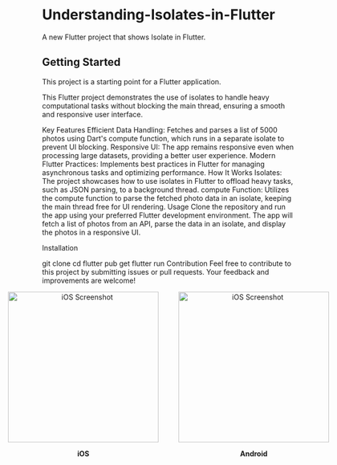 # Understanding-Isolates-in-Flutter

A new Flutter project that shows Isolate in Flutter.

## Getting Started

This project is a starting point for a Flutter application.

This Flutter project demonstrates the use of isolates to handle heavy computational tasks without blocking the main thread, ensuring a smooth and responsive user interface.

Key Features
Efficient Data Handling: Fetches and parses a list of 5000 photos using Dart's compute function, which runs in a separate isolate to prevent UI blocking.
Responsive UI: The app remains responsive even when processing large datasets, providing a better user experience.
Modern Flutter Practices: Implements best practices in Flutter for managing asynchronous tasks and optimizing performance.
How It Works
Isolates: The project showcases how to use isolates in Flutter to offload heavy tasks, such as JSON parsing, to a background thread.
compute Function: Utilizes the compute function to parse the fetched photo data in an isolate, keeping the main thread free for UI rendering.
Usage
Clone the repository and run the app using your preferred Flutter development environment. The app will fetch a list of photos from an API, parse the data in an isolate, and display the photos in a responsive UI.

Installation

git clone <repository-url>
cd <project-directory>
flutter pub get
flutter run
Contribution
Feel free to contribute to this project by submitting issues or pull requests. Your feedback and improvements are welcome!

<div style="display: flex; justify-content: center; align-items: center;">
  <div style="text-align: center; margin-right: 20px;">
    <img src="https://github.com/user-attachments/assets/f48a8cfb-f757-4387-bdf9-72250adf9c08" alt="iOS Screenshot" width="300"/>
    <p><strong>iOS</strong></p>
  </div>
  <div style="text-align: center; margin-left: 20px;">
    <img src="https://github.com/user-attachments/assets/86fbdf48-70ac-4638-8fa0-5b5878e92241" alt="iOS Screenshot" width="300"/>
    <p><strong>Android</strong></p>
  </div>
</div>


